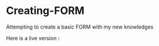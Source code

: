# Creating-FORM

Attempting to create a basic FORM with my new knowledges

Here is a live version : 
